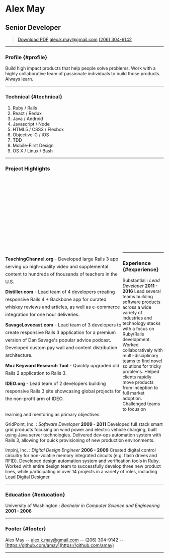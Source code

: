 # Alex May
## Senior Developer

> [Download PDF](resume.pdf)
> [alex.k.may@gmail.com](mailto:alex.k.may@gmail.com)
> [(206) 304-9142](tel:2063049142)

------

### Profile {#profile}

Build high impact products that help people solve problems. Work with a highly collaborative team of passionate individuals to build those products. Always learn.

-------

### Technical {#technical}

1. Ruby / Rails
1. React / Redux
1. Java / Android
1. Javascript / Node
1. HTML5 / CSS3 / Flexbox
1. Objective-C / iOS
1. TDD
1. Mobile-First Design
1. OS X / Linux / Bash

------

<h3 style="height:260px">Project Highlights</h3>

<p style="float: left; width: 74%; margin: .6em 0 0; padding: 0; display: block; font-size: 104%; line-height: 24px;">
<strong>TeachingChannel.org</strong> - Developed large Rails 3 app serving up high-quality video and supplemental content to hundreds of thousands of teachers in the U.S.
</p>

<p style="float: left; width: 74%; margin: .6em 0 0; padding: 0; display: block; font-size: 104%; line-height: 24px;">
<strong>Distiller.com</strong> -  Lead team of 4 developers creating responsive Rails 4 + Backbone app for curated whiskey reviews and articles, as well as e-commerce integration for one hour deliveries.
</p>

<p style="float: left; width: 74%; margin: .6em 0 0; padding: 0;
display: block; font-size: 104%; line-height: 24px;">
<strong>SavageLovecast.com</strong> - Lead team of 3 developers to create responsive Rails 3 application for a premium version of Dan Savage's popular advice podcast. Developed custom pay wall and content distribution architecture.
</p>

<p style="float: left; width: 74%; margin: .6em 0 0; padding: 0; display: block; font-size: 104%; line-height: 24px;">
<strong>Moz Keyword Research Tool</strong> - Quickly upgraded old Rails 2 application to Rails 3.
</p>

<p style="float: left; width: 74%; margin: .6em 0 20px; padding: 0; display: block; font-size: 104%; line-height: 24px;">
<strong>IDEO.org</strong> - Lead team of 2 developers building responsive Rails 3 site showcasing global projects for the non-profit arm of IDEO.
</p>


------

### Experience {#experience}

Substantial
: *Lead Developer*
  <strong style="min-width:80px">2011 - 2016</strong>
  Lead several teams building software products across a wide variety of industries and technology stacks with a focus on Ruby/Rails development. Worked collaboratively with multi-disciplinary teams to find novel solutions for tricky problems. Helped clients rapidly move products from inception to full market adoption. Challenged teams to focus on learning and mentoring as primary objectives.

GridPoint, Inc.
: *Software Developer*
  __2009 - 2011__
  Developed full stack smart grid products focusing on wind power and electric vehicle charging, built using Java server technologies. Delivered dev-ops automation system with Rails 3, allowing for quick provisioning of new production environments.

Impinj, Inc.
: *Digital Design Engineer*
  __2006 - 2009__
  Created digital control circuitry for non-volatile memory integrated circuits (e.g. flash drives and RFID). Developed design automation system and verification tools in Ruby. Worked with entire design team to successfully develop three new product lines, while participating in over 14 projects in a variety of roles, including Lead Digital Designer.

------

### Education {#education}

University of Washington
: *Bachelor in Computer Science and Engineering*
  __2001 - 2006__

------

### Footer {#footer}

Alex May -- [alex.k.may@gmail.com](mailto:alex.k.may@gmail.com) -- (206) 304-9142 -- [https://github.com/amay](https://github.com/amay)

------
